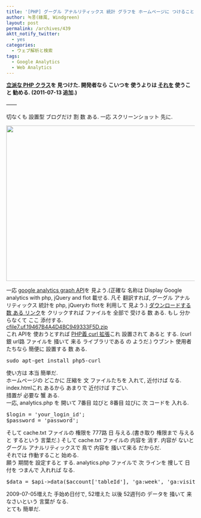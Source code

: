 ```yaml
---
title: '[PHP] グーグル アナルリティックス 統計 グラフを ホームページに つけること'
author: 녹풍(綠風, Windgreen)
layout: post
permalink: /archives/439
aktt_notify_twitter:
  - yes
categories:
  - ウェブ解析と検索
tags:
  - Google Analytics
  - Web Analytics
---
```

**<a title="[翻訳] グーグル アナルリティックス PHP Class" target="_top" href="http://mytory.local/archives/1469">立派な PHP クラス</a>を 見つけた. 開発者なら こいつを 使うよりは <a title="[翻訳] グーグル アナルリティックス PHP Class" target="_top" href="http://mytory.local/archives/1469">それを</a> 使うこと 勧める. (2011-07-13 追加.)**

&#8212;&#8212;

切なくも 設置型 ブログだけ 割 数 ある. 一応 スクリーンショット 先に.

<div>
  <img class="aligncenter" src="http://dl.dropboxusercontent.com/u/15546257/blog/mytory/old-images/1/cfile4.uf.170662584D4BC94915FB2F.jpg" alt="" height="416" width="525" /></p> <div>
    一応 <a href="http://www.myphpetc.com/2009/12/display-google-analytics-with-php.html" target="_blank">google analytics graph API</a>を 見よう.(正確な 名称は Display Google analytics with php, jQuery and flot 載せる. 凡そ 翻訳すれば, グーグル アナルリティックス 統計を php, jQueryわ flotを 利用して 見よう.) <a href="http://sites.google.com/site/myphpetc/Home/analytics.zip" target="_blank">ダウンロードする 数 ある リンク</a>を クリックすれば ファイルを 全部で 受ける 数 ある. もし 分からなくて ここ 添付する.
  </div>
  
  <div>
    <a class="aligncenter" target="_top" href="http://dl.dropboxusercontent.com/u/15546257/blog/mytory/old-images/1/cfile7.uf.19467B4A4D4BC949333F5D.zip">cfile7.uf.19467B4A4D4BC949333F5D.zip</a>
  </div>
  
  <div>
    これ APIを 使おうとすれば <a href="http://curl.haxx.se/libcurl/php/" target="_blank">PHP義 curl 拡張</a>これ 設置されて あると する. (curl銀 url路 ファイルを 掻いて 来る ライブラリである の ようだ.) ウブント 使用者たちなら 簡便に 設置する 数 ある.
  </div>
  
  <div>
    <pre class="brush:plain">sudo apt-get install php5-curl</pre>
  </div>
  
  <div>
    使い方は 本当 簡単だ.
  </div>
  
  <div>
    ホームページの どこかに 圧縮を 文 ファイルたちを 入れて, 近付けば なる. index.htmlこれ あるから あまりで 近付けば すごい.
  </div>
  
  <div>
    措置が 必要な 蟹 ある.
  </div>
  
  <div>
    一応, analytics.php を 開いて 7番目 竝びと 8番目 竝びに 次 コードを 入れる.
  </div>
  
  <pre class="brush:php:firstline[7]">$login = &#039;your_login_id&#039;;
$password = &#039;password&#039;;</pre>
  
  <div>
    そして cache.txt ファイルの 権限を 777路 日 与える.(書き取り 権限まで 与えると するという 言葉だ.) そして cache.txt ファイルの 内容を 消す. 内容が ないと グーグル アナルリティックスで 鳥で 内容を 掻いて来る だからだ.
  </div>
  
  <div>
    それでは 作動すること 始める.
  </div>
  
  <div>
    願う 期間を 設定すると する. analytics.php ファイルで 次 ラインを 捜して 日付を つまんで 入れれば なる.
  </div>
  
  <div>
    <pre class="brush:php">$data = $api-&gt;data($account[&#039;tableId&#039;], &#039;ga:week&#039;, &#039;ga:visits&#039;, &#039;ga:week&#039;, &#039;2009-07-05&#039;, &#039;&#039;, &#039;52&#039;);</pre>
  </div>
  
  <div>
    2009-07-05増えた 手始め日付で, 52増えた 以後 52週刊の データを 掻いて 来なさいという 言葉が なる.
  </div>
  
  <div>
    とても 簡単だ.
  </div>
</div>
